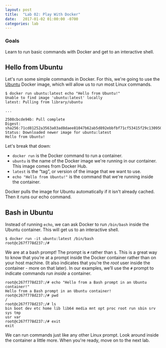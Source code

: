 ```yaml
---
layout: post
title:  "Lab 02: Play With Docker"
date:   2017-01-02 01:00:00 -0700
categories: lab
---
```


### Goals
Learn to run basic commands with Docker and get to an interactive shell.

## Hello from Ubuntu

Let's run some simple commands in Docker. For this, we're going to use the
[Ubuntu](https://hub.docker.com/_/ubuntu/) Docker image, which will allow us to
run most Linux commands.

```
$ docker run ubuntu:latest echo "Hello from Ubuntu!"
Unable to find image 'ubuntu:latest' locally
latest: Pulling from library/ubuntu

...

2508cbcde94b: Pull complete 
Digest: sha256:71cd81252a3563a03ad8daee81047b62ab5d892ebbfbf71cf53415f29c130950
Status: Downloaded newer image for ubuntu:latest
Hello from Ubuntu!
```

Let's break that down:

 - `docker run` is the Docker command to run a container.
 - `ubuntu` is the name of the Docker image we're running in our container. This
   image comes from Docker Hub.
 - `latest` is the “tag”, or version of the image that we want to use.
 - `echo "Hello from Ubuntu!"` is the command that we're running inside the
   container.

Docker pulls the image for Ubuntu automatically if it isn't already cached. Then
it runs our echo command.

## Bash in Ubuntu

Instead of running `echo`, we can ask Docker to run `/bin/bash` inside the
Ubuntu container. This will get us to an interactive shell.

```
$ docker run -it ubuntu:latest /bin/bash
root@c267f778d237:/#
```

We are at a bash prompt! The prompt is `#` rather than `$`. This is a great way
to know that you’re at a prompt inside the Docker container rather than on your
host machine. (It also indicates that you’re the *root* user inside the
container \- more on that later). In our examples, we’ll use the `#` prompt to
indicate commands run *inside* a container. 

```
root@c267f778d237:/# echo "Hello from a Bash prompt in an Ubuntu container!"
Hello from a Bash prompt in an Ubuntu container!
root@c267f778d237:/# pwd
/
root@c267f778d237:/# ls
bin boot dev etc home lib lib64 media mnt opt proc root run sbin srv sys tmp
usr var
root@c267f778d237:/# exit
exit
```

We can run commands just like any other Linux prompt. Look around inside the
container a little more. When you're ready, move on to the next lab.

